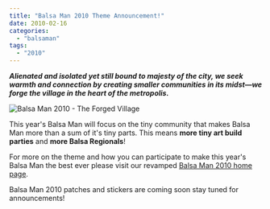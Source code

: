 ```yaml
---
title: "Balsa Man 2010 Theme Announcement!"
date: 2010-02-16
categories: 
  - "balsaman"
tags: 
  - "2010"
---
```


_**Alienated and isolated yet still bound to majesty of the city, we seek warmth and connection by creating smaller communities in its midst—we forge the village in the heart of the metropolis.**_

![](/images/logo2010.png "Balsa Man 2010 - The Forged Village")

This year's Balsa Man will focus on the tiny community that makes Balsa Man more than a sum of it's tiny parts. This means **more tiny art build parties** and **more Balsa Regionals**!

For more on the theme and how you can participate to make this year's Balsa Man the best ever please visit our revamped [Balsa Man 2010 home page](http://balsaman.org/).

Balsa Man 2010 patches and stickers are coming soon stay tuned for announcements!
